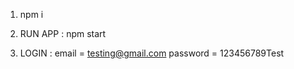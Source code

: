 1. npm i

2. RUN APP : npm start

3. LOGIN :  email = testing@gmail.com
            password = 123456789Test
